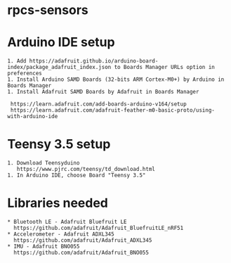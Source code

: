 # rpcs-sensors

# Arduino IDE setup
    1. Add https://adafruit.github.io/arduino-board-index/package_adafruit_index.json to Boards Manager URLs option in preferences
    1. Install Arduino SAMD Boards (32-bits ARM Cortex-M0+) by Arduino in Boards Manager
    1. Install Adafruit SAMD Boards by Adafruit in Boards Manager

     https://learn.adafruit.com/add-boards-arduino-v164/setup
     https://learn.adafruit.com/adafruit-feather-m0-basic-proto/using-with-arduino-ide

# Teensy 3.5 setup
    1. Download Teensyduino
       https://www.pjrc.com/teensy/td_download.html
    1. In Arduino IDE, choose Board "Teensy 3.5"

# Libraries needed
    * Bluetooth LE - Adafruit Bluefruit LE 
      https://github.com/adafruit/Adafruit_BluefruitLE_nRF51
    * Accelerometer - Adafruit ADXL345
      https://github.com/adafruit/Adafruit_ADXL345
    * IMU - Adafruit BNO055
      https://github.com/adafruit/Adafruit_BNO055
     
